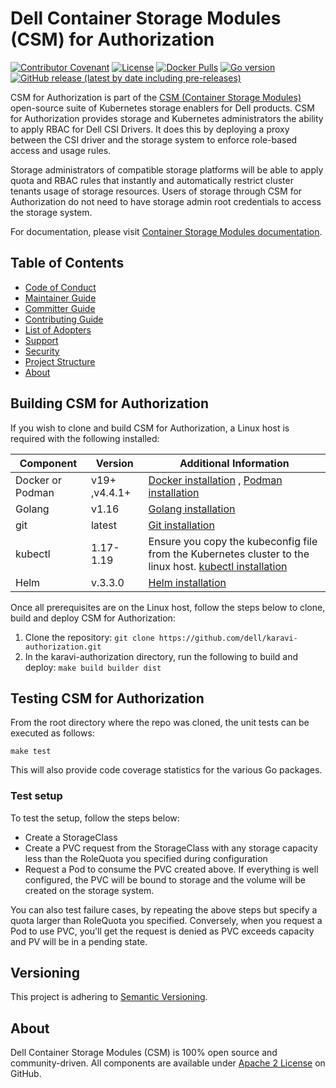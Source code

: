<!--
Copyright (c) 2021-2022 Dell Inc., or its subsidiaries. All Rights Reserved.

Licensed under the Apache License, Version 2.0 (the "License");
you may not use this file except in compliance with the License.
You may obtain a copy of the License at

    http://www.apache.org/licenses/LICENSE-2.0
-->

# Dell Container Storage Modules (CSM) for Authorization

[![Contributor Covenant](https://img.shields.io/badge/Contributor%20Covenant-v2.0%20adopted-ff69b4.svg)](https://github.com/dell/csm/blob/main/docs/CODE_OF_CONDUCT.md)
[![License](https://img.shields.io/github/license/dell/karavi-authorization)](LICENSE)
[![Docker Pulls](https://img.shields.io/docker/pulls/dellemc/csm-authorization-sidecar)](https://hub.docker.com/r/dellemc/csm-authorization-sidecar)
[![Go version](https://img.shields.io/github/go-mod/go-version/dell/karavi-authorization)](go.mod)
[![GitHub release (latest by date including pre-releases)](https://img.shields.io/github/v/release/dell/karavi-authorization?include_prereleases&label=latest&style=flat-square)](https://github.com/dell/karavi-authorization/releases/latest)

CSM for Authorization is part of the [CSM (Container Storage Modules)](https://github.com/dell/csm) open-source suite of Kubernetes storage enablers for Dell products. CSM for Authorization provides storage and Kubernetes administrators the ability to apply RBAC for Dell CSI Drivers. It does this by deploying a proxy between the CSI driver and the storage system to enforce role-based access and usage rules.

Storage administrators of compatible storage platforms will be able to apply quota and RBAC rules that instantly and automatically restrict cluster tenants usage of storage resources. Users of storage through CSM for Authorization do not need to have storage admin root credentials to access the storage system.

For documentation, please visit [Container Storage Modules documentation](https://dell.github.io/csm-docs/).

## Table of Contents

* [Code of Conduct](https://github.com/dell/csm/blob/main/docs/CODE_OF_CONDUCT.md)
* [Maintainer Guide](https://github.com/dell/csm/blob/main/docs/MAINTAINER_GUIDE.md)
* [Committer Guide](https://github.com/dell/csm/blob/main/docs/COMMITTER_GUIDE.md)
* [Contributing Guide](https://github.com/dell/csm/blob/main/docs/CONTRIBUTING.md)
* [List of Adopters](https://github.com/dell/csm/blob/main/docs/ADOPTERS.md)
* [Support](https://github.com/dell/csm/blob/main/docs/SUPPORT.md)
* [Security](https://github.com/dell/csm/blob/main/docs/SECURITY.md)
* [Project Structure](./docs/PROJECT_STRUCTURE.md)
* [About](#about)

## Building CSM for Authorization

If you wish to clone and build CSM for Authorization, a Linux host is required with the following installed:

| Component       | Version   | Additional Information                                                                                                                     |
| --------------- | --------- | ------------------------------------------------------------------------------------------------------------------------------------------ |
| Docker or Podman| v19+  ,v4.4.1+    | [Docker installation](https://docs.docker.com/engine/install/) , [Podman installation](https://podman.io/docs/installation)         |
| Golang          | v1.16    | [Golang installation](https://github.com/travis-ci/gimme)                                                                                                         |
| git             | latest    | [Git installation](https://git-scm.com/book/en/v2/Getting-Started-Installing-Git)                                                                              |
| kubectl         | 1.17-1.19 | Ensure you copy the kubeconfig file from the Kubernetes cluster to the linux host. [kubectl installation](https://Kubernetes.io/docs/tasks/tools/install-kubectl/) |
| Helm            | v.3.3.0   | [Helm installation](https://helm.sh/docs/intro/install/)                                                                                                        |

Once all prerequisites are on the Linux host, follow the steps below to clone, build and deploy CSM for Authorization:

1. Clone the repository: `git clone https://github.com/dell/karavi-authorization.git`
2. In the karavi-authorization directory, run the following to build and deploy: `make build builder dist`

## Testing CSM for Authorization

From the root directory where the repo was cloned, the unit tests can be executed as follows:

```
make test
```

This will also provide code coverage statistics for the various Go packages.

### Test setup

To test the setup, follow the steps below:

- Create a StorageClass
- Create a PVC request from the StorageClass with any storage capacity less than the RoleQuota you specified during configuration
- Request a Pod to consume the PVC created above. If everything is well configured, the PVC will be bound to storage and the volume will be created on the storage system.

You can also test failure cases, by repeating the above steps but specify a quota larger than RoleQuota you specified. Conversely, when you request a Pod to use PVC, you'll get the request is denied as PVC exceeds capacity and PV will be in a pending state.

## Versioning

This project is adhering to [Semantic Versioning](https://semver.org/).

## About

Dell Container Storage Modules (CSM) is 100% open source and community-driven. All components are available
under [Apache 2 License](https://www.apache.org/licenses/LICENSE-2.0.html) on
GitHub.
